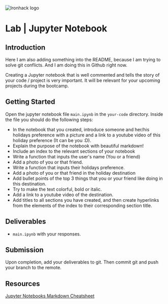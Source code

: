 ![Ironhack logo](https://i.imgur.com/1QgrNNw.png)

# Lab | Jupyter Notebook

## Introduction

Here I am also adding something into the README, because I am trying to solve git conflicts. And I am doing this in Github right now.

Creating a Jupyter notebook that is well commented and tells the story of your code / project is very important. It will be relevant for your upcoming projects during the bootcamp.

## Getting Started

Open the jupyter notebook file `main.ipynb` in the `your-code` directory. Inside the file you should do the following steps:

- In the notebook that you created, introduce someone and her/his holidays preference with a picture and a link to a youtube video of this holiday preference (It can be you :D).
- Explain the purpose of the notebook with beautiful markdown!
- Include an index to the relevant sections of your notebook
- Write a function that inputs the user's name (You or a friend)
- Add a photo of you or that friend.
- Write a function that inputs their holidays preference.
- Add a photo of you or that friend in the holiday destination 
- Add bullet points of the top 3 things that you or your friend like doing in this destination.
- Try to make the text colorful, bold or italic.
- Add a link to a youtube video of the destination.
- Add titles to all sections you have created, and then create hyperlinks from the elements of the index to their corresponding section title.

## Deliverables

- `main.ipynb` with your responses.

## Submission

Upon completion, add your deliverables to git. Then commit git and push your branch to the remote.

## Resources

[Jupyter Notebooks Markdown Cheatsheet](https://www.ibm.com/support/knowledgecenter/SSHGWL_1.2.3/analyze-data/markd-jupyter.html)
